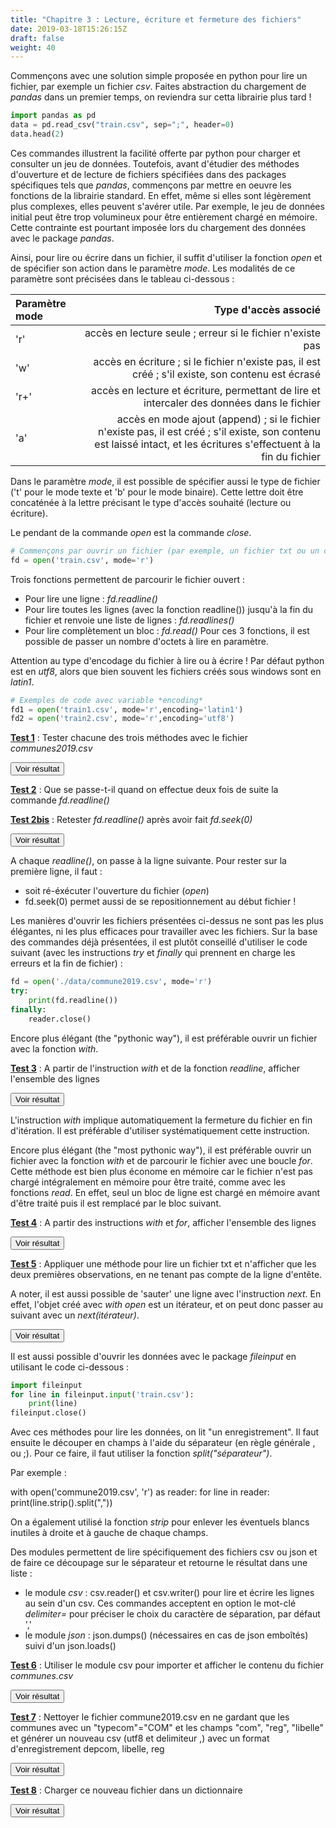 ```yaml
---
title: "Chapitre 3 : Lecture, écriture et fermeture des fichiers"
date: 2019-03-18T15:26:15Z
draft: false
weight: 40
---
```


Commençons avec une solution simple proposée en python pour lire un fichier, par exemple un fichier *csv*. Faites abstraction du chargement de *pandas* dans un premier temps, on reviendra sur cetta librairie plus tard ! 

```python
import pandas as pd
data = pd.read_csv("train.csv", sep=";", header=0)
data.head(2)
```

Ces commandes illustrent la facilité offerte par python pour charger et consulter un jeu de données. Toutefois, avant d'étudier des méthodes d'ouverture et de lecture de fichiers spécifiées dans des packages spécifiques tels que *pandas*, commençons par mettre en oeuvre les fonctions de la librairie standard. En effet, même si elles sont légèrement plus complexes, elles peuvent s'avérer utile. Par exemple, le jeu de données initial peut être trop volumineux pour être entièrement chargé en mémoire. Cette contrainte est pourtant imposée lors du chargement des données avec le package *pandas*.

Ainsi, pour lire ou écrire dans un fichier, il suffit d'utiliser la fonction *open* et de spécifier son action dans le paramètre *mode*. Les modalités de ce paramètre sont précisées dans le tableau ci-dessous : 

| Paramètre mode | Type d'accès associé |
|:---------------|------------------------------------------------------------------:|
| 'r'            | accès en lecture seule ; erreur si le fichier n'existe pas |
| 'w'            | accès en écriture ; si le fichier n'existe pas, il est créé ; s'il existe, son contenu est écrasé |
| 'r+'           | accès en lecture et écriture, permettant de lire et intercaler des données dans le fichier |
| 'a'            | accès en mode ajout (append) ; si le fichier n'existe pas, il est créé ; s'il existe, son contenu est laissé intact, et les écritures s'effectuent à la fin du fichier |


Dans le paramètre *mode*, il est possible de spécifier aussi le type de fichier ('t' pour le mode texte et 'b' pour le mode binaire). Cette lettre doit être concaténée à la lettre précisant le type d'accès souhaité (lecture ou écriture).

Le pendant de la commande *open* est la commande *close*.


```python
# Commençons par ouvrir un fichier (par exemple, un fichier txt ou un csv)
fd = open('train.csv', mode='r')
```

Trois fonctions permettent de parcourir le fichier ouvert : 

* Pour lire une ligne : *fd.readline()*
* Pour lire toutes les lignes (avec la fonction readline()) jusqu'à la fin du fichier et renvoie une liste de lignes : *fd.readlines()*
* Pour lire complètement un bloc : *fd.read()*
Pour ces 3 fonctions, il est possible de passer un nombre d'octets à lire en paramètre.

Attention au type d'encodage du fichier à lire ou à écrire ! Par défaut python est en *utf8*, alors que bien souvent les fichiers créés sous windows sont en *latin1*. 

```python
# Exemples de code avec variable *encoding*
fd1 = open('train1.csv', mode='r',encoding='latin1')
fd2 = open('train2.csv', mode='r',encoding='utf8')
```

<ins>**Test 1**</ins> : Tester chacune des trois méthodes avec le fichier *communes2019.csv*

<script>
function myFunction1() {
    var x = document.getElementById("test1");
    if (x.style.display !== "block") {
        x.style.display = "block";
    } else {
        x.style.display = "none";
    }
}
</script>
 
<button onclick="myFunction1()">Voir résultat</button>

<div id="test1" hidden>
<div></div>

```python
fd = open('./data/commune2019.csv', mode='r')
read=fd.readline()
fd.close()
```

```python
fd = open('./data/commune2019.csv', mode='r')
read=fd.readlines()
fd.close()
```

```python
fd = open('./data/commune2019.csv', mode='r')
fd.read()
fd.close()
```
</div>

<ins>**Test 2**</ins> : Que se passe-t-il quand on effectue deux fois de suite la commande *fd.readline()*

<ins>**Test 2bis**</ins> : Retester *fd.readline()* après avoir fait *fd.seek(0)*

<script>
function myFunction2() {
    var x = document.getElementById("test2");
    if (x.style.display !== "block") {
        x.style.display = "block";
    } else {
        x.style.display = "none";
    }
}
</script>
 
<button onclick="myFunction2()">Voir résultat</button>

<div id="test2" hidden>
<div></div>

```python
fd = open('./data/commune2019.csv', mode='r')
print(fd.readline())
print(fd.readline())
```
</div>

A chaque *readline()*, on passe à la ligne suivante. Pour rester sur la première ligne, il faut :

* soit ré-éxécuter l'ouverture du fichier (*open*)
* fd.seek(0) permet aussi de se repositionnement au début fichier !

Les manières d'ouvrir les fichiers présentées ci-dessus ne sont pas les plus élégantes, ni les plus efficaces pour travailler avec les fichiers.
Sur la base des commandes déjà présentées, il est plutôt conseillé d'utiliser le code suivant (avec les instructions *try* et *finally* qui prennent en charge les erreurs et la fin de fichier) :

```python
fd = open('./data/commune2019.csv', mode='r')
try:
    print(fd.readline())
finally:
    reader.close()
```

Encore plus élégant (the "pythonic way"), il est préférable ouvrir un fichier avec la fonction *with*.

<ins>**Test 3**</ins> : A partir de l'instruction *with* et de la fonction *readline*, afficher l'ensemble des lignes

<script>
function myFunction3() {
    var x = document.getElementById("test3");
    if (x.style.display !== "block") {
        x.style.display = "block";
    } else {
        x.style.display = "none";
    }
}
</script>
 
<button onclick="myFunction3()">Voir résultat</button>

<div id="test3" hidden>
<div></div>

```python
with open('./data/commune2019.csv', mode='r') as file:
    print(file.readline())
```
</div>

L'instruction *with* implique automatiquement la fermeture du fichier en fin d'itération. Il est préférable d'utiliser systématiquement cette instruction. 

Encore plus élégant (the "most pythonic way"), il est préférable ouvrir un fichier avec la fonction *with* et de parcourir le fichier avec une boucle *for*. Cette méthode est bien plus économe en mémoire car le fichier n'est pas chargé intégralement en mémoire pour être traité, comme avec les fonctions *read*. En effet, seul un bloc de ligne est chargé en mémoire avant d'être traité puis il est remplacé par le bloc suivant.

<ins>**Test 4**</ins> : A partir des instructions *with* et *for*, afficher l'ensemble des lignes

<script>
function myFunction4() {
    var x = document.getElementById("test4");
    if (x.style.display !== "block") {
        x.style.display = "block";
    } else {
        x.style.display = "none";
    }
}
</script>
 
<button onclick="myFunction4()">Voir résultat</button>

<div id="test4" hidden>
<div></div>

```python
with open('./data/commune2019.csv', mode='r') as file:
    for line in file:
        print(line,end='')
```
</div>

<ins>**Test 5**</ins> : Appliquer une méthode pour lire un fichier txt et n'afficher que les deux premières observations, en ne tenant pas compte de la ligne d'entête.

A noter, il est aussi possible de 'sauter' une ligne avec l'instruction *next*. En effet, l'objet créé avec *with open* est un itérateur, et on peut donc passer au suivant avec un *next(itérateur)*.

<script>
function readtxtFunction() {
    var x = document.getElementById("readtxt");
    if (x.style.display !== "block") {
        x.style.display = "block";
    } else {
        x.style.display = "none";
    }
}
</script>
 
<button onclick="readtxtFunction()">Voir résultat</button>

<div id="readtxt" hidden>
<div></div>

```python
with open('france2016.txt', 'r', encoding='latin1') as txtfile:
    header=next(txtfile)
    print(txtfile.readline())
    print(txtfile.readline())
```

</div>

Il est aussi possible d'ouvrir les données avec le package *fileinput* en utilisant le code ci-dessous :

```python
import fileinput
for line in fileinput.input('train.csv'):
    print(line)
fileinput.close()
```
Avec ces méthodes pour lire les données, on lit "un enregistrement". Il faut ensuite le découper en champs à l'aide du séparateur (en règle générale , ou ;).
Pour ce faire, il faut utiliser la fonction *split("séparateur")*.

Par exemple :

with open('commune2019.csv', 'r') as reader:
    for line in reader:
        print(line.strip().split(","))

On a également utilisé la fonction *strip* pour enlever les éventuels blancs inutiles à droite et à gauche de chaque champs.

Des modules permettent de lire spécifiquement des fichiers csv ou json et de faire ce découpage sur le séparateur et retourne le résultat dans une liste :

* le module *csv* :  csv.reader() et csv.writer() pour lire et écrire les lignes au sein d'un csv. Ces commandes acceptent en option le mot-clé *delimiter=* pour préciser le choix du caractère de séparation, par défaut ','
* le module *json* : json.dumps() (nécessaires en cas de json emboîtés) suivi d'un json.loads()

<ins>**Test 6**</ins> : Utiliser le module csv pour importer et afficher le contenu du fichier *communes.csv*

<script>
function readCSVFunction() {
    var x = document.getElementById("readCSV");
    if (x.style.display !== "block") {
        x.style.display = "block";
    } else {
        x.style.display = "none";
    }
}
</script>
 
<button onclick="readCSVFunction()">Voir résultat</button>

<div id="readCSV" hidden>
<div></div>

```python
import csv
with open('/data/communes.csv', 'r') as csvfile:
    file = csv.reader(csvfile, delimiter=',')
    for row in file:
        print(', '.join(row))
```
</div>

<ins>**Test 7**</ins> : Nettoyer le fichier commune2019.csv en ne gardant que les communes avec un "typecom"="COM" et les champs "com", "reg", "libelle" et générer un nouveau csv (utf8 et delimiteur ,) avec un format d'enregistrement depcom, libelle, reg

<script>
function myFunction7() {
    var x = document.getElementById("test7");
    if (x.style.display !== "block") {
        x.style.display = "block";
    } else {
        x.style.display = "none";
    }
}
</script>
 
<button onclick="myFunction7()">Voir résultat</button>

<div id="test7" hidden>
<div></div>

``` python
import csv
with open('commune2019.csv', 'r',encoding='utf8') as csvin, open('cog2019-actual.csv', 'w',encoding='utf8') as csvout:
    reader=csv.reader(csvin,delimiter=',')
    writer=csv.writer(csvout,delimiter=',')
    header = ['depcom','libelle','reg']
    writer.writerow(header)
    for line in reader:
        if line[0] == 'COM':
            depcom=line[1]
            reg=line[2]
            libelle=line[8]
            writer.writerow([depcom,libelle,reg])
```
</div>

<ins>**Test 8**</ins> : Charger ce nouveau fichier dans un dictionnaire

<script>
function myFunction8() {
    var x = document.getElementById("test8");
    if (x.style.display !== "block") {
        x.style.display = "block";
    } else {
        x.style.display = "none";
    }
}
</script>
 
<button onclick="myFunction8()">Voir résultat</button>

<div id="test8" hidden>
<div></div>

``` python
import csv
dico={}
with open('cog2019-actual.csv', 'r') as csvfile:
    file = csv.reader(csvfile, delimiter=',')
    nomColonnes=next(file)
    for row in file:
        dico[row[0]]={x[0]:x[1] for x in zip(nomColonnes,row)}
```
autre solution
``` python
dico = {}
communes = csv.DictReader(open('cog2019-actual.csv', 'r',encoding='utf8'), delimiter=',')
for commune in communes:
    dico[commune['depcom']]=[commune['libelle'],commune['reg']]
```
</div>



